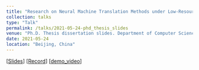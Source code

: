 ```yaml
---
title: "Research on Neural Machine Translation Methods under Low-Resource Conditions"
collection: talks
type: "Talk"
permalink: /talks/2021-05-24-phd_thesis_slides
venue: "Ph.D. Thesis dissertation slides. Department of Computer Science, Tsinghua University"
date: 2021-05-24
location: "Beijing, China"
---
```


<!-- This is a description of your talk, which is a markdown files that can be all markdown-ified like any other post. Yay markdown! -->

\[[Slides](https://miradel51.github.io/files/phd_dissertation_v15.pdf)\] \[[Record](https://www.linkedin.com/feed/update/urn:li:activity:6803196850481463296/)\] \[[demo_video](https://miradel51.github.io/files/phd_dissertation_demo_smaller_version.mp4)\]

